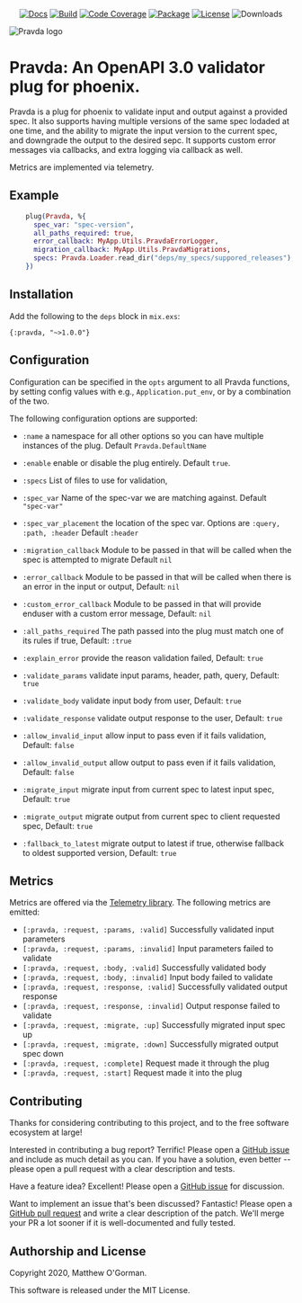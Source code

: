 <p align="center">
<a href="https://hexdocs.pm/pravda/"><img src="https://img.shields.io/badge/api-docs-green" alt="Docs"/></a>
<a href="https://travis-ci.com/mogorman/pravda"><img src="https://travis-ci.com/mogorman/pravda.svg?branch=master" alt="Build"/></a>
<a href="https://coveralls.io/github/mogorman/pravda?branch=master"><img src="https://coveralls.io/repos/github/mogorman/pravda/badge.svg" alt="Code Coverage"/></a>
<a href="https://hex.pm/packages/pravda"><img src="http://img.shields.io/hexpm/v/pravda.svg" alt="Package"/></a>
<a href="COPYING.txt"><img src="http://img.shields.io/hexpm/l/pravda.svg" alt="License"/></a>
<img src="https://img.shields.io/hexpm/dt/pravda" alt="Downloads"/>
</p>


![Pravda logo](/pravda_logo.png)

# Pravda: An OpenAPI 3.0 validator plug for phoenix.
<!-- end_header -->
Pravda is a plug for phoenix to validate input and output against a provided spec.
It also supports having multiple versions of the same spec lodaded at one time, and the
ability to migrate the input version to the current spec, and downgrade the output to the
desired sepc. It supports custom error messages via callbacks, and extra logging via callback
as well.

Metrics are implemented via telemetry.

## Example
```elixir
    plug(Pravda, %{
      spec_var: "spec-version",
      all_paths_required: true,
      error_callback: MyApp.Utils.PravdaErrorLogger,
      migration_callback: MyApp.Utils.PravdaMigrations,
      specs: Pravda.Loader.read_dir("deps/my_specs/suppored_releases"),
    })
```

## Installation

Add the following to the `deps` block in `mix.exs`:

    {:pravda, "~>1.0.0"}

## Configuration

Configuration can be specified in the `opts` argument to all Pravda
functions, by setting config values with e.g., `Application.put_env`,
or by a combination of the two.

The following configuration options are supported:
* `:name` a namespace for all other options so you can have multiple instances of the plug. Default `Pravda.DefaultName`
* `:enable` enable or disable the plug entirely. Default `true`.
* `:specs` List of files to use for validation,
* `:spec_var` Name of the spec-var we are matching against. Default `"spec-var"`
* `:spec_var_placement` the location of the spec var. Options are `:query, :path, :header`  Default  `:header`
* `:migration_callback` Module to be passed in that will be called when the spec is attempted to migrate Default `nil`
* `:error_callback` Module to be passed in that will be called when there is an error in the input or output, Default: `nil`
* `:custom_error_callback` Module to be passed in that will provide enduser with a custom error message, Default: `nil`
* `:all_paths_required` The path passed into the plug must match one of its rules if true, Default: `:true`
* `:explain_error` provide the reason validation failed, Default: `true`
* `:validate_params` validate input params, header, path, query, Default: `true`
* `:validate_body` validate input body from user, Default: `true`
* `:validate_response` validate output response to the user, Default: `true`
* `:allow_invalid_input` allow input to pass even if it fails validation, Default: `false`
* `:allow_invalid_output` allow output to pass even if it fails validation, Default: `false`

* `:migrate_input` migrate input from current spec to latest input spec, Default: `true`
* `:migrate_output` migrate output from current spec to client requested spec, Default: `true`
* `:fallback_to_latest` migrate output to latest if true, otherwise fallback to oldest supported version, Default: `true`

## Metrics

Metrics are offered via the [Telemetry
library](https://github.com/beam-telemetry/telemetry). The following
metrics are emitted:
* `[:pravda, :request, :params, :valid]` Successfully validated input parameters
* `[:pravda, :request, :params, :invalid]` Input parameters failed to validate
* `[:pravda, :request, :body, :valid]` Successfully validated body
* `[:pravda, :request, :body, :invalid]` Input body failed to validate
* `[:pravda, :request, :response, :valid]` Successfully validated output response
* `[:pravda, :request, :response, :invalid]` Output response failed to validate
* `[:pravda, :request, :migrate, :up]` Successfully migrated input spec up
* `[:pravda, :request, :migrate, :down]` Successfully migrated output spec down
* `[:pravda, :request, :complete]`  Request made it through the plug
* `[:pravda, :request, :start]`  Request made it into the plug

## Contributing

Thanks for considering contributing to this project, and to the free
software ecosystem at large!

Interested in contributing a bug report?  Terrific!  Please open a [GitHub
issue](https://github.com/mogorman/pravda/issues) and include as much detail
as you can.  If you have a solution, even better -- please open a pull
request with a clear description and tests.

Have a feature idea?  Excellent!  Please open a [GitHub
issue](https://github.com/mogorman/pravda/issues) for discussion.

Want to implement an issue that's been discussed?  Fantastic!  Please
open a [GitHub pull request](https://github.com/mogorman/pravda/pulls)
and write a clear description of the patch.
We'll merge your PR a lot sooner if it is well-documented and fully
tested.

## Authorship and License

Copyright 2020, Matthew O'Gorman.

This software is released under the MIT License.

